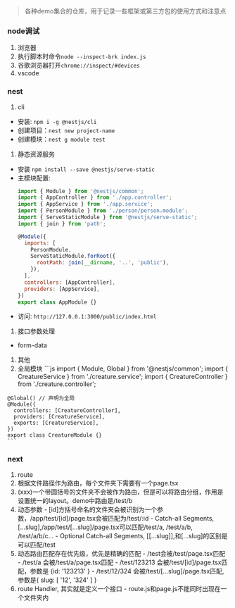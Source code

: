 > 各种demo集合的仓库，用于记录一些框架或第三方包的使用方式和注意点

### node调试
1. 浏览器
  1. 执行脚本时命令`node --inspect-brk index.js`
  1. 谷歌浏览器打开`chrome://inspect/#devices`
1. vscode

### nest
1. cli
  - 安装: `npm i -g @nestjs/cli`
  - 创建项目：`nest new project-name`
  - 创建模块：`nest g module test`
1. 静态资源服务
  - 安装 `npm install --save @nestjs/serve-static`
  - 主模块配置:
    ```js
    import { Module } from '@nestjs/common';
    import { AppController } from './app.controller';
    import { AppService } from './app.service';
    import { PersonModule } from './person/person.module';
    import { ServeStaticModule } from '@nestjs/serve-static';
    import { join } from 'path';

    @Module({
      imports: [
        PersonModule,
        ServeStaticModule.forRoot({
          rootPath: join(__dirname, '..', 'public'),
        }),
      ],
      controllers: [AppController],
      providers: [AppService],
    })
    export class AppModule {}
    ```
  - 访问: `http://127.0.0.1:3000/public/index.html`
1. 接口参数处理
  - form-data
1. 其他
  1. 全局模块
    ```js
    import { Module, Global } from '@nestjs/common';
    import { CreatureService } from './creature.service';
    import { CreatureController } from './creature.controller';

    @Global() // 声明为全局
    @Module({
      controllers: [CreatureController],
      providers: [CreatureService],
      exports: [CreatureService],
    })
    export class CreatureModule {}
    ```

### next
1. route
  1. 根据文件路径作为路由，每个文件夹下需要有一个page.tsx
  1. (xxx)一个带圆括号的文件夹不会被作为路由，但是可以将路由分组，作用是设置统一的layout。demo中路由是/test/b
  1. 动态参数
    - [id]方括号命名的文件夹会被识别为一个参数，/app/test/[id]/page.tsx会被匹配为/test/:id
    - Catch-all Segments, [...slug],/app/test/[...slug]/page.tsx可以匹配/test/a, /test/a/b, /test/a/b/c...
    - Optional Catch-all Segments, [[...slug]],和[...slug]的区别是可以匹配/test
  1. 动态路由匹配存在优先级，优先是精确的匹配
    - /test会被/test/page.tsx匹配
    - /test/a 会被/test/a/page.tsx匹配
    - /test/123213 会被/test/[id]/page.tsx匹配，参数是 {id: '123213' }
    - /test/12/324 会被/test/[...slug]/page.tsx匹配, 参数是{ slug: [ '12', '324' ] }
  1. route Handler, 其实就是定义一个接口
    - route.js和page.js不能同时出现在一个文件夹内